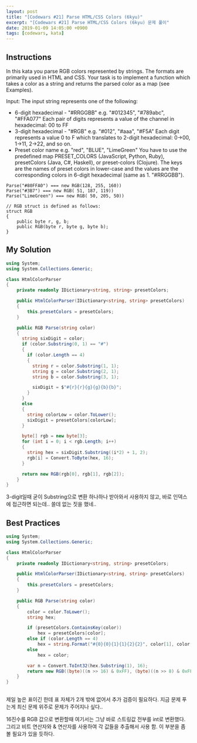 ```yaml
---
layout: post
title: "[Codewars #21] Parse HTML/CSS Colors (6kyu)"
excerpt: "[Codewars #21] Parse HTML/CSS Colors (6kyu) 문제 풀이"
date: 2019-01-09 14:05:00 +0900
tags: [codewars, kata]
---
```


## Instructions

In this kata you parse RGB colors represented by strings. The formats are primarily used in HTML and CSS. Your task is to implement a function which takes a color as a string and returns the parsed color as a map (see Examples).

Input:
The input string represents one of the following:

- 6-digit hexadecimal - "#RRGGBB"
e.g. "#012345", "#789abc", "#FFA077"
Each pair of digits represents a value of the channel in hexadecimal: 00 to FF
- 3-digit hexadecimal - "#RGB"
e.g. "#012", "#aaa", "#F5A"
Each digit represents a value 0 to F which translates to 2-digit hexadecimal: 0->00, 1->11, 2->22, and so on.
- Preset color name
e.g. "red", "BLUE", "LimeGreen"
You have to use the predefined map PRESET_COLORS (JavaScript, Python, Ruby), presetColors (Java, C#, Haskell), or preset-colors (Clojure). The keys are the names of preset colors in lower-case and the values are the corresponding colors in 6-digit hexadecimal (same as 1. "#RRGGBB").

```
Parse("#80FFA0") === new RGB(128, 255, 160))
Parse("#3B7") === new RGB( 51, 187, 119))
Parse("LimeGreen") === new RGB( 50, 205, 50))

// RGB struct is defined as follows:
struct RGB
{
    public byte r, g, b;
    public RGB(byte r, byte g, byte b);
}
```

## My Solution

```csharp
using System;
using System.Collections.Generic;

class HtmlColorParser
{
    private readonly IDictionary<string, string> presetColors;

    public HtmlColorParser(IDictionary<string, string> presetColors)
    {
        this.presetColors = presetColors;
    }

    public RGB Parse(string color)
    {
      string sixDigit = color;
      if (color.Substring(0, 1) == "#")
      {
        if (color.Length == 4)
        {
          string r = color.Substring(1, 1);
          string g = color.Substring(2, 1);
          string b = color.Substring(3, 1);

          sixDigit = $"#{r}{r}{g}{g}{b}{b}";
        }
      }
      else
      {
        string colorLow = color.ToLower();
        sixDigit = presetColors[colorLow];
      }

      byte[] rgb = new byte[3];
      for (int i = 0; i < rgb.Length; i++)
      {
        string hex = sixDigit.Substring((i*2) + 1, 2);
        rgb[i] = Convert.ToByte(hex, 16);
      }

      return new RGB(rgb[0], rgb[1], rgb[2]);
    }
}

```

3-digit일때 굳이 Substring으로 변환 하나하나 받아와서 사용하지 않고, 바로 인덱스에 접근하면 되는데.. 쓸데 없는 짓을 했네..

## Best Practices

```csharp
using System;
using System.Collections.Generic;

class HtmlColorParser
{
    private readonly IDictionary<string, string> presetColors;

    public HtmlColorParser(IDictionary<string, string> presetColors)
    {
        this.presetColors = presetColors;
    }

    public RGB Parse(string color)
    {
        color = color.ToLower();
        string hex;

        if (presetColors.ContainsKey(color))
            hex = presetColors[color];
        else if (color.Length == 4)
            hex = string.Format("#{0}{0}{1}{1}{2}{2}", color[1], color[2], color[3]);
        else
            hex = color;

        var n = Convert.ToInt32(hex.Substring(1), 16);
        return new RGB((byte)((n >> 16) & 0xFF), (byte)((n >> 8) & 0xFF), (byte)(n & 0xFF));
    }
}
  
```

제일 높은 표이긴 한데 표 자체가 2개 밖에 없어서 추가 검증이 필요하다.
지금 문제 푸는게 최신 문제 위주로 문제가 주어지나 싶다..

16진수를 RGB 값으로 변환할때
여기서는 그냥 바로 스트링값 전부를 int로 변환했다.
그리고 비트 연산자와 & 연산자를 사용하여 각 값들을 추출해서 사용 함. 이 부분을 좀 볼 필요가 있을 듯하다.